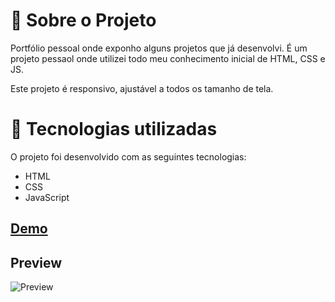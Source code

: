 # :rocket: Sobre o Projeto

Portfólio pessoal onde exponho alguns projetos que já desenvolvi. 
É um projeto pessaol onde utilizei todo meu conhecimento inicial de HTML, CSS e JS.

Este projeto é responsivo, ajustável a todos os tamanho de tela.

# :rocket: Tecnologias utilizadas

O projeto foi desenvolvido com as seguintes tecnologias:

* HTML 
* CSS
* JavaScript

## [Demo](https://dev-paixao.github.io/portfolio/)

## Preview
![Preview](./img/preview.gif)
